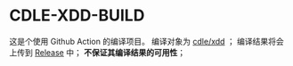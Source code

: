# CDLE-XDD-BUILD
这是个使用 Github Action 的编译项目。
编译对象为 [cdle/xdd](https://github.com/cdle/xdd) ；
编译结果将会上传到 [Release](https://github.com/Huiaei/CDLE-XDD-BUILD/releases) 中；
**不保证其编译结果的可用性**；
